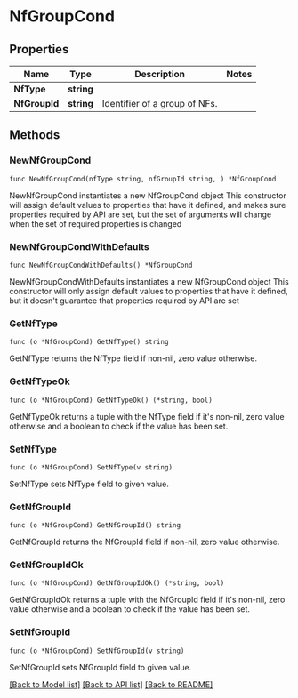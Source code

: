 # NfGroupCond

## Properties

Name | Type | Description | Notes
------------ | ------------- | ------------- | -------------
**NfType** | **string** |  | 
**NfGroupId** | **string** | Identifier of a group of NFs. | 

## Methods

### NewNfGroupCond

`func NewNfGroupCond(nfType string, nfGroupId string, ) *NfGroupCond`

NewNfGroupCond instantiates a new NfGroupCond object
This constructor will assign default values to properties that have it defined,
and makes sure properties required by API are set, but the set of arguments
will change when the set of required properties is changed

### NewNfGroupCondWithDefaults

`func NewNfGroupCondWithDefaults() *NfGroupCond`

NewNfGroupCondWithDefaults instantiates a new NfGroupCond object
This constructor will only assign default values to properties that have it defined,
but it doesn't guarantee that properties required by API are set

### GetNfType

`func (o *NfGroupCond) GetNfType() string`

GetNfType returns the NfType field if non-nil, zero value otherwise.

### GetNfTypeOk

`func (o *NfGroupCond) GetNfTypeOk() (*string, bool)`

GetNfTypeOk returns a tuple with the NfType field if it's non-nil, zero value otherwise
and a boolean to check if the value has been set.

### SetNfType

`func (o *NfGroupCond) SetNfType(v string)`

SetNfType sets NfType field to given value.


### GetNfGroupId

`func (o *NfGroupCond) GetNfGroupId() string`

GetNfGroupId returns the NfGroupId field if non-nil, zero value otherwise.

### GetNfGroupIdOk

`func (o *NfGroupCond) GetNfGroupIdOk() (*string, bool)`

GetNfGroupIdOk returns a tuple with the NfGroupId field if it's non-nil, zero value otherwise
and a boolean to check if the value has been set.

### SetNfGroupId

`func (o *NfGroupCond) SetNfGroupId(v string)`

SetNfGroupId sets NfGroupId field to given value.



[[Back to Model list]](../README.md#documentation-for-models) [[Back to API list]](../README.md#documentation-for-api-endpoints) [[Back to README]](../README.md)


